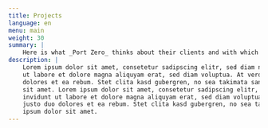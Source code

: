```yaml
---
title: Projects
language: en
menu: main
weight: 30
summary: |
    Here is what _Port Zero_ thinks about their clients and with which  goals they do their work
description: |
    Lorem ipsum dolor sit amet, consetetur sadipscing elitr, sed diam nonumy eirmod tempor invidunt
    ut labore et dolore magna aliquyam erat, sed diam voluptua. At vero eos et accusam et justo duo
    dolores et ea rebum. Stet clita kasd gubergren, no sea takimata sanctus est Lorem ipsum dolor
    sit amet. Lorem ipsum dolor sit amet, consetetur sadipscing elitr, sed diam nonumy eirmod tempor
    invidunt ut labore et dolore magna aliquyam erat, sed diam voluptua. At vero eos et accusam et
    justo duo dolores et ea rebum. Stet clita kasd gubergren, no sea takimata sanctus est Lorem
    ipsum dolor sit amet.
---
```


